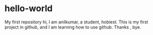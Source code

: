 # hello-world
My first repository
hi, I am anilkumar, a student, hobiest. This is my first project in github, and I am learning how to use github.
Thanks , bye.
